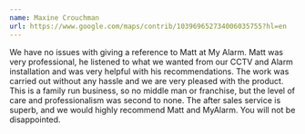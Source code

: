```yaml
---
name: Maxine Crouchman
url: https://www.google.com/maps/contrib/103969652734006035755?hl=en
---
```


We have no issues with giving a reference to Matt at My Alarm. Matt was very professional, he listened to what we wanted from our CCTV and Alarm installation and was very helpful with his recommendations. The work was carried out without any hassle and we are very pleased with the product. This is a family run business, so no middle man or franchise, but the level of care and professionalism was second to none. The after sales service is superb, and we would highly recommend Matt and MyAlarm. You will not be disappointed.

